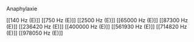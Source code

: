 Anaphylaxie

[[140 Hz (E)]]
[[750 Hz (E)]]
[[2500 Hz (E)]]
[[65000 Hz (E)]]
[[87300 Hz (E)]]
[[236420 Hz (E)]]
[[400000 Hz (E)]]
[[561930 Hz (E)]]
[[714820 Hz (E)]]
[[978050 Hz (E)]]
